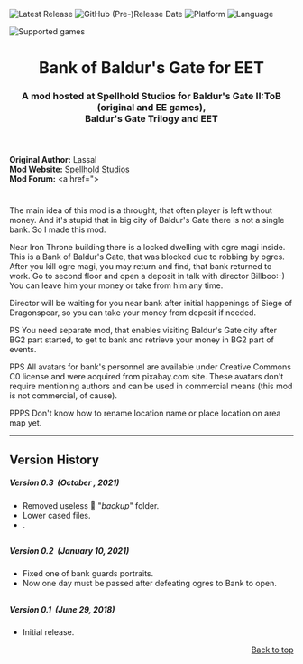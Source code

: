 
![Latest Release](https://img.shields.io/github/v/release/GwendolyneFreddy/Bank_of_Baldurs_Gate?include_prereleases&color=darkred)<a name="top" id="top"> </a>
![GitHub (Pre-)Release Date](https://img.shields.io/github/release-date-pre/GwendolyneFreddy/Bank_of_Baldurs_Gate?color=gold)
![Platform](https://img.shields.io/static/v1?label=platform&message=windows%20%7C%20macOS%20%7C%20linux%20%7C%20Project%20Infinity&color=informational)
![Language](https://img.shields.io/static/v1?label=language&message=Spanish&color=limegreen)

![Supported games](https://img.shields.io/static/v1?label=supported%20games&message=EET&color=dodgerblue)


<div align="center"><h1></a>Bank of Baldur's Gate for EET</h1>

<h3>A mod hosted at Spellhold Studios for Baldur's Gate II:ToB (original and EE games),<br>
Baldur's Gate Trilogy and EET<h3>

</div><br>

**Original Author:** Lassal  
**Mod Website:** <a href="">Spellhold Studios</a>  
**Mod Forum:** <a href="></a><br>

## 

# 


The main idea of this mod is a throught, that often player is left without money. And it's stupid that in big city of Baldur's Gate there is not a single bank. So I made this mod.
 
Near Iron Throne building there is a locked dwelling with ogre magi inside. This is a Bank of Baldur's Gate, that was blocked due to robbing by ogres. After you kill ogre magi, you may return and find, that bank returned to work.
Go to second floor and open a deposit in talk with director Billboo:-)
You can leave him your money or take from him any time.
 
Director will be waiting for you near bank after initial happenings of Siege of Dragonspear, so you can take your money from deposit if needed.
 
PS You need separate mod, that enables visiting Baldur's Gate city after BG2 part started, to get to bank and retrieve your money in BG2 part of events.

PPS All avatars for bank's personnel are available under Creative Commons C0 license and were acquired from pixabay.com site. These avatars don't require mentioning authors and can be used in commercial means (this mod is not commercial, of cause).

PPPS Don't know how to rename location name or place location on area map yet.


<hr>


## <a name="versions" id="versions"></a>Version History

##### Version 0.3 &nbsp;(October , 2021)

- Removed useless :file_folder: "*backup*" folder.
- Lower cased files.
- .

## 

##### Version 0.2 &nbsp;(January 10, 2021)

- Fixed one of bank guards portraits.
- Now one day must be passed after defeating ogres to Bank to open.

## 

##### Version 0.1 &nbsp;(June 29, 2018)

- Initial release.
<div align="right"><a href="#top">Back to top</a></div>
